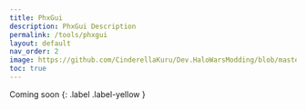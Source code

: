 ```yaml
---
title: PhxGui
description: PhxGui Description
permalink: /tools/phxgui
layout: default
nav_order: 2
image: https://github.com/CinderellaKuru/Dev.HaloWarsModding/blob/master/resources/images/metadata/header.png
toc: true
---
```


Coming soon
{: .label .label-yellow }